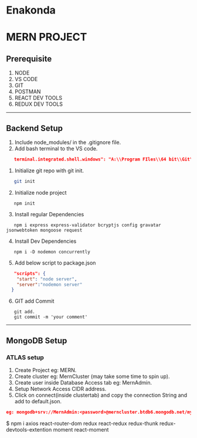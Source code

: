 # Enakonda

# **MERN PROJECT**

## Prerequisite
1. NODE
2. VS CODE
3. GIT
4. POSTMAN
5. REACT DEV TOOLS
6. REDUX DEV TOOLS
___
## Backend Setup
1. Include node_modules/ in the .gitignore file.
2. Add bash terminal to the VS code.
```JSON
   terminal.integrated.shell.windows": "A:\\Program FIles\\64 bit\\Git\\bin\\bash.exe"
```
1. Initialize git repo with git init.  
```BASH
   git init
```
2. Initialize node project
```NODE
   npm init
```
3. Install regular Dependencies
```NODE
   npm i express express-validator bcryptjs config gravatar jsonwebtoken mongoose request
```
4. Install Dev Dependencies
```NODE
   npm i -D nodemon concurrently
```
5. Add below script to package.json
```JSON
   "scripts": {
    "start": "node server",
    "server":"nodemon server"
  }
```
6. GIT add Commit
```GIT
   git add.
   git commit -m 'your comment'
```
___
## MongoDB Setup
### ATLAS setup
1. Create Project eg: MERN.
2. Create cluster eg: MernCluster (may take some time to spin up).
3. Create user inside Database Access tab eg: MernAdmin.
4. Setup Network Access CIDR address.
5. Click on connect(inside clustertab) and copy the connection String and add to default.json.
 ```JSON
 eg: mongodb+srv://MernAdmin:<password>@merncluster.btdb6.mongodb.net/myFirstDatabase?retryWrites=true&w=majority
 ```

 $ npm i axios react-router-dom redux react-redux redux-thunk redux-devtools-extention moment react-moment